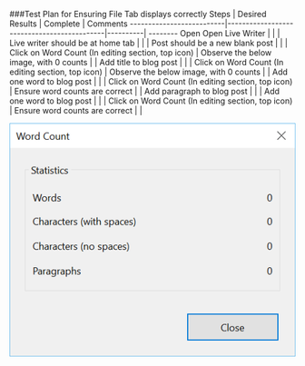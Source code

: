 ###Test Plan for Ensuring File Tab displays correctly
Steps                  | Desired Results                | Complete | Comments
--------------------------|--------------------------------------------|----------| --------
Open Open Live Writer  |  |  |
Live writer should be at home tab | | |
Post should be a new blank post | | |
Click on Word Count (In editing section, top icon) | Observe the below image, with 0 counts | |
Add title to blog post | | |
Click on Word Count (In editing section, top icon) | Observe the below image, with 0 counts | |
Add one word to blog post | | |
Click on Word Count (In editing section, top icon) | Ensure word counts are correct | |
Add paragraph to blog post | | | 
Add one word to blog post | | |
Click on Word Count (In editing section, top icon) | Ensure word counts are correct | |

![Word Count dialog box](images/wordcount.png)  